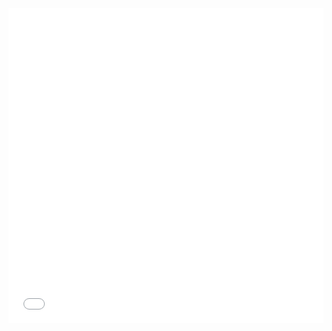 <div style="max-width: 960px;"><div style="left: 0; width: 100%; height: 0; position: relative; padding-bottom: 100%;"><iframe src="//iframely.net/IgtywNN" style="top: 0; left: 0; width: 100%; height: 100%; position: absolute; border: 0;" allowfullscreen></iframe></div></div>
